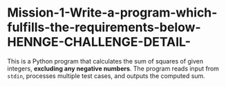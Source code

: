 # Mission-1-Write-a-program-which-fulfills-the-requirements-below-HENNGE-CHALLENGE-DETAIL-
This is a Python program that calculates the sum of squares of given integers, **excluding any negative numbers**.   The program reads input from `stdin`, processes multiple test cases, and outputs the computed sum.
